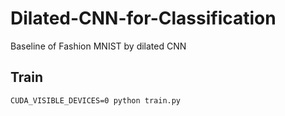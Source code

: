 # Dilated-CNN-for-Classification
Baseline of Fashion MNIST by dilated CNN

## Train
```
CUDA_VISIBLE_DEVICES=0 python train.py
```

